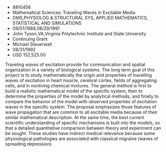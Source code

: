
* 8810456
* Mathematical Sciences: Traveling Waves in Excitable Media
* DMS,PHYSIOLOG & STRUCTURAL SYS, APPLIED MATHEMATICS, STATISTICAL AND SIMULATIONS
* 09/01/1988,08/29/1991
* John Tyson,VA,Virginia Polytechnic Institute and State University
* Continuing Grant
* Michael Steuerwalt
* 08/31/1992
* USD 152,525.00

Traveling waves of excitation provide for communication and spatial
organization in a variety of biological systems. The long term goal of this
project is to study mathematically the origin and properties of travelling waves
of excitation in heart muscle, cerebral cortex, fields of aggregating cells, and
in nonliving chemical mixtures. The general method is first to build a realistic
mathematical model of the specific system, then to determine the properties of
the model by analytical methods, and finally to compare the behavior of the
model with observed properties of excitation waves in the specific system. The
proposal emphasizes those features of wave propagation that are common to all
excitable media because of their similar mathematical description. At the same
time, the best current scientific understanding of specific mechanisms is built
into the models, so that a detailed quantitative comparison between theory and
experiment can be sought. These studies have indirect medical relevance because
some physiological pathologies are associated with classical migraine (waves of
spreading depression).
